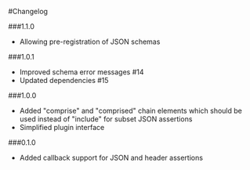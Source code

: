 #Changelog

###1.1.0
 - Allowing pre-registration of JSON schemas

###1.0.1
 - Improved schema error messages #14
 - Updated dependencies #15

###1.0.0
 - Added "comprise" and "comprised" chain elements which should be used instead of "include" for subset JSON assertions
 - Simplified plugin interface

###0.1.0
 - Added callback support for JSON and header assertions
